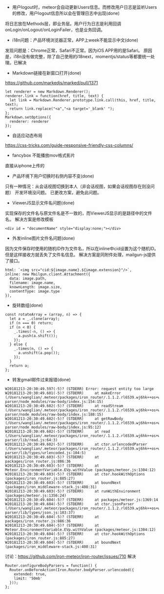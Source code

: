 - 用户logout时，meteor会自动更新Users信息。而修改用户日志是监听Users的修改，用户logout信息所以会在管理日志中出现(done)

将日志放在Methods层，即业务层。用户行为日志是利用回调onLogin/onLogout/onLoginFailer，也是业务回调。

- i18n问题：产品环境浏览器正常，APP上week不能显示中文(done)

发现问题是：Chrome正常，Safari不正常。因为iOS APP用的是Safari。
原因是，i18n没有做完整，除了自己使用的i18next，momentjs/status等都要统一处理。已解决

- Markdown链接在新窗口打开(done)

https://github.com/markedjs/marked/pull/1371

```
let renderer = new Markdown.Renderer();
renderer.link = function(href, title, text) {
  let link = Markdown.Renderer.prototype.link.call(this, href, title, text);
  return link.replace("<a","<a target='_blank' ");
};
Markdown.setOptions({
  renderer: renderer
});

```

- 自适应动态布局

https://css-tricks.com/guide-responsive-friendly-css-columns/


- fancybox 不能播放mov格式影片

直接从iphone上传的


- 产品环境下用户切换时右侧内容不变(done)

只有一种情况：从会话视图切换到本人（非会话视图，如果会话视图存在则没问题）
开发环境没问题。
已更改方案，避免此问题。

- ViewerJS显示文件名问题(done)

实现保存的文件名与原文件名是不一致的，而ViewerJS显示的是路径中的文件名。
解决方案是修改模板

```
<div id = "documentName" style="display:none;"></div>
```

- 外发inline图片文件名问题(done)

因为文件保存时使用的随机ID作为文件名，所以在inline中cid设置为这个随机ID。但是这样接收方就丢失了文件名信息。
解决方案是同附件处理，mailgun-js提供了接口。

```
html: `<img src="cid:${image.name}.${image.extension}"/>`,
inline: new Mailgun.client.Attachment({
  data: image.path,
  filename: image.name,
  knownLength: image.size,
  contentType: image.type
}),
```

- 旋转数组(done)
```
const rotateArray = (array, n) => {
  let a = _.clone(array);
  if (n === 0) return;
  if (n < 0) {
    _.times(-n, () => {
      a.push(a.shift());
    });
  } else {
    _.times(n, () => {
      a.unshift(a.pop());
    });
  }
  return a;
};
```

- 转发gmail邮件过来报错(done)
```
W20181213-20:30:49.597(-5)? (STDERR) Error: request entity too large
W20181213-20:30:49.601(-5)? (STDERR)     at makeError (/Users/wanglian/.meteor/packages/iron_router/.1.1.2.rl6539.wj6hk++os+web.browser+web.cordova/npm/node_modules/body-parser/node_modules/raw-body/index.js:154:15)
W20181213-20:30:49.602(-5)? (STDERR)     at readStream (/Users/wanglian/.meteor/packages/iron_router/.1.1.2.rl6539.wj6hk++os+web.browser+web.cordova/npm/node_modules/body-parser/node_modules/raw-body/index.js:188:15)
W20181213-20:30:49.602(-5)? (STDERR)     at getRawBody (/Users/wanglian/.meteor/packages/iron_router/.1.1.2.rl6539.wj6hk++os+web.browser+web.cordova/npm/node_modules/body-parser/node_modules/raw-body/index.js:95:12)
W20181213-20:30:49.602(-5)? (STDERR)     at read (/Users/wanglian/.meteor/packages/iron_router/.1.1.2.rl6539.wj6hk++os+web.browser+web.cordova/npm/node_modules/body-parser/lib/read.js:64:3)
W20181213-20:30:49.602(-5)? (STDERR)     at ctor.urlencodedParser (/Users/wanglian/.meteor/packages/iron_router/.1.1.2.rl6539.wj6hk++os+web.browser+web.cordova/npm/node_modules/body-parser/lib/types/urlencoded.js:104:5)
W20181213-20:30:49.603(-5)? (STDERR)     at packages/iron_router.js:886:36
W20181213-20:30:49.603(-5)? (STDERR)     at Meteor.EnvironmentVariable.EVp.withValue (packages/meteor.js:1304:12)
W20181213-20:30:49.603(-5)? (STDERR)     at ctor.hookWithOptions (packages/iron_router.js:885:27)
W20181213-20:30:49.603(-5)? (STDERR)     at boundNext (packages/iron_middleware-stack.js:408:31)
W20181213-20:30:49.603(-5)? (STDERR)     at runWithEnvironment (packages/meteor.js:1356:24)
W20181213-20:30:49.604(-5)? (STDERR)     at packages/meteor.js:1369:14
W20181213-20:30:49.604(-5)? (STDERR)     at ctor.jsonParser (/Users/wanglian/.meteor/packages/iron_router/.1.1.2.rl6539.wj6hk++os+web.browser+web.cordova/npm/node_modules/body-parser/lib/types/json.js:103:37)
W20181213-20:30:49.604(-5)? (STDERR)     at packages/iron_router.js:886:36
W20181213-20:30:49.604(-5)? (STDERR)     at Meteor.EnvironmentVariable.EVp.withValue (packages/meteor.js:1304:12)
W20181213-20:30:49.604(-5)? (STDERR)     at ctor.hookWithOptions (packages/iron_router.js:885:27)
W20181213-20:30:49.604(-5)? (STDERR)     at boundNext (packages/iron_middleware-stack.js:408:31)
```
讨论：https://github.com/iron-meteor/iron-router/issues/710
解决
```
Router.configureBodyParsers = function() {
  Router.onBeforeAction(Iron.Router.bodyParser.urlencoded({
    extended: true,
    limit: '50mb'
  }));
};
```